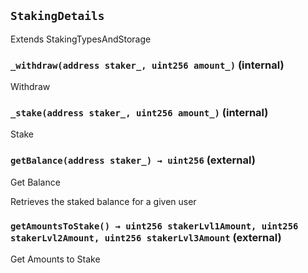 ## `StakingDetails`



Extends StakingTypesAndStorage


### `_withdraw(address staker_, uint256 amount_)` (internal)

Withdraw




### `_stake(address staker_, uint256 amount_)` (internal)

Stake




### `getBalance(address staker_) → uint256` (external)

Get Balance


Retrieves the staked balance for a given user


### `getAmountsToStake() → uint256 stakerLvl1Amount, uint256 stakerLvl2Amount, uint256 stakerLvl3Amount` (external)

Get Amounts to Stake





